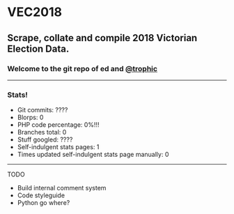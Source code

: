 # VEC2018
Scrape, collate and compile 2018 Victorian Election Data.
------
### Welcome to the git repo of ed and [@trophic](https://github.com/Trophic)
------
### Stats!
- Git commits: ????
- Blorps: 0
- PHP code percentage: 0%!!!
- Branches total: 0
- Stuff googled: ????
- Self-indulgent stats pages: 1
- Times updated self-indulgent stats page manually: 0
------
TODO
- Build internal comment system
- Code styleguide
- Python go where?
